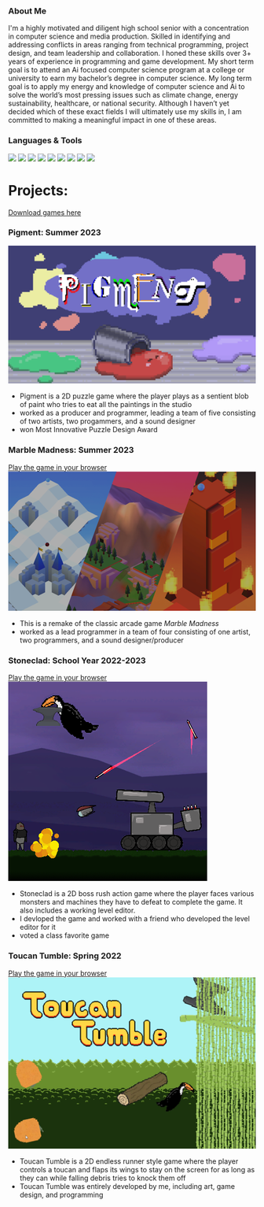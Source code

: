 ### About Me
<div>
  <p>
    I'm a highly motivated and diligent high school senior with a concentration in computer science and media production. Skilled in identifying and addressing conflicts in areas ranging from technical programming, project design, and team leadership and collaboration. I
    honed these skills over 3+ years of experience in programming and game development. My short term goal is to attend an Ai focused computer science program at a college or university to earn my  bachelor’s degree in computer science. My long term goal is to apply my
    energy and knowledge of computer science and Ai to solve the world’s most pressing issues such as climate change, energy sustainability, healthcare, or national security. Although I haven’t yet decided which of these exact fields I will ultimately use my skills in,
    I am committed to making a meaningful impact in one of these areas.
  </p>
</div>

### Languages & Tools
<div>
  <img src="https://img.shields.io/badge/C%2B%2B-00239C?style=for-the-badge&logo=c%2B%2B&logoColor=white" />
  <img src="https://img.shields.io/badge/Java-ED8B00?style=for-the-badge&logo=java&logoColor=white" />
  <img src="https://img.shields.io/badge/Unity-cccccc?style=for-the-badge&logo=Unity&logoColor=4c4c4c" />
  <img src="https://img.shields.io/badge/HTML5-E34F26?style=for-the-badge&logo=html5&logoColor=white" />
  <img src="https://img.shields.io/badge/JavaScript-323330?style=for-the-badge&logo=javascript&logoColor=F7DF1E" />
  <img src="https://img.shields.io/badge/CSS3-1572B6?style=for-the-badge&logo=css3&logoColor=white" />
  <img src="https://img.shields.io/badge/c%23-%23239120.svg?style=for-the-badge&logo=c-sharp&logoColor=white" />
  <img src="https://img.shields.io/badge/adobe%20photoshop-%2331A8FF.svg?style=for-the-badge&logo=adobe%20photoshop&logoColor=white" />
  <img src="https://img.shields.io/badge/Adobe%20Premiere%20Pro-9999FF.svg?style=for-the-badge&logo=Adobe%20Premiere%20Pro&logoColor=white"/>
</div>

<h1>Projects:</h1>
<a href="https://github.com/Michael-1898/Game_Downloads">Download games here</a>
<h3>Pigment: Summer 2023</h3>
<img src = "./pigmentTitle.png" />
<ul>
  <li>Pigment is a 2D puzzle game where the player plays as a sentient blob of paint who tries to eat all the paintings in the studio</li>
  <li>worked as a producer and programmer, leading a team of five consisting of two artists, two progammers, and a sound designer</li>
  <li>won Most Innovative Puzzle Design Award</li>
</ul>

<h3>Marble Madness: Summer 2023</h3>
<a href="https://michael-1898.github.io/MarbleMadness_Remake/">Play the game in your browser</a>
<img src = "./MarbleMadnessTitleSlide.png" />
<ul>
  <li>This is a remake of the classic arcade game <i>Marble Madness</i></li>
  <li>worked as a lead programmer in a team of four consisting of one artist, two programmers, and a sound designer/producer</li>
</ul>

<h3>Stoneclad: School Year 2022-2023</h3>
<a href="https://michael-1898.github.io/Stoneclad/">Play the game in your browser</a>
<img src = "./Stoneclad_Cover.png" />
<ul>
  <li>Stoneclad is a 2D boss rush action game where the player faces various monsters and machines they have to defeat to complete the game. It also includes a working level editor.</li>
  <li>I devloped the game and worked with a friend who developed the level editor for it</li>
  <li>voted a class favorite game</li>
</ul>


<h3>Toucan Tumble: Spring 2022</h3>
<a href="https://michael-1898.github.io/TheToucanGame/">Play the game in your browser</a>
<img src = "./ToucanPoster.PNG" />
<ul>
  <li>Toucan Tumble is a 2D endless runner style game where the player controls a toucan and flaps its wings to stay on the screen for as long as they can while falling debris tries to knock them off</li>
  <li>Toucan Tumble was entirely developed by me, including art, game design, and programming</li>
</ul>

<!--
**Michael-1898/Michael-1898** is a ✨ _special_ ✨ repository because its `README.md` (this file) appears on your GitHub profile.

Here are some ideas to get you started:

- 🔭 I’m currently working on ...
- 🌱 I’m currently learning ...
- 👯 I’m looking to collaborate on ...
- 🤔 I’m looking for help with ...
- 💬 Ask me about ...
- 📫 How to reach me: ...
- 😄 Pronouns: ...
- ⚡ Fun fact: ...
-->
